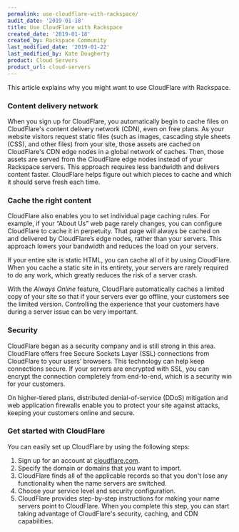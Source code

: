 ```yaml
---
permalink: use-cloudflare-with-rackspace/
audit_date: '2019-01-18'
title: Use CloudFlare with Rackspace
created_date: '2019-01-18'
created_by: Rackspace Community
last_modified_date: '2019-01-22'
last_modified_by: Kate Dougherty
product: Cloud Servers
product_url: cloud-servers
---
```


This article explains why you might want to use CloudFlare with Rackspace.

### Content delivery network

When you sign up for CloudFlare, you automatically begin to cache files on
CloudFlare's content delivery network (CDN), even on free plans. As your
website visitors request static files (such as images, cascading style sheets
(CSS), and other files) from your site, those assets are cached on
CloudFlare's CDN edge nodes in a global network of caches. Then, those
assets are served from the CloudFlare edge nodes instead of your Rackspace
servers. This approach requires less bandwidth and delivers content faster.
CloudFlare helps figure out which pieces to cache and which it should serve
fresh each time.

### Cache the right content

CloudFlare also enables you to set individual page caching rules. For example,
if your “About Us” web page rarely changes, you can configure CloudFlare to
cache it in perpetuity. That page will always be cached on and delivered by
CloudFlare’s edge nodes, rather than your servers. This approach lowers your
bandwidth and reduces the load on your servers.

If your entire site is static HTML, you can cache all of it by using
CloudFlare. When you cache a static site in its entirety, your servers are
rarely required to do any work, which greatly reduces the risk of a server
crash.

With the _Always Online_ feature, CloudFlare automatically caches a limited
copy of your site so that if your servers ever go offline, your customers see
the limited version. Controlling the experience that your customers have
during a server issue can be very important.

### Security

CloudFlare began as a security company and is still strong in this area.
CloudFlare offers free Secure Sockets Layer (SSL) connections from CloudFlare
to your users’ browsers. This  technology can help keep connections secure. If
your servers are encrypted with SSL, you can encrypt the connection completely
from end-to-end, which is a security win for your customers.

On higher-tiered plans, distributed denial-of-service (DDoS) mitigation and
web application firewalls enable you to protect your site against attacks,
keeping your customers online and secure.

### Get started with CloudFlare

You can easily set up CloudFlare by using the following steps:

1. Sign up for an account at [cloudflare.com](https://www.cloudflare.com).
2. Specify the domain or domains that you want to import.
3. CloudFlare finds all of the applicable records so that you don't lose any
   functionality when the name servers are switched.
4. Choose your service level and security configuration.
5. CloudFlare provides step-by-step instructions for making your name servers
   point to CloudFlare. When you complete this step, you can start taking
   advantage of CloudFlare's security, caching, and CDN capabilities.
